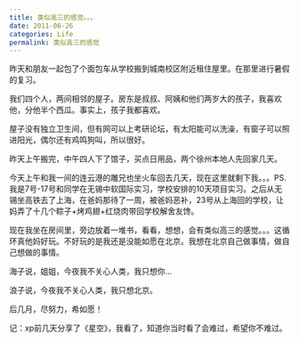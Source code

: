 ```yaml
---
title: 类似高三的感觉。。。
date: 2011-06-26
categories: Life
permalink: 类似高三的感觉
---
```


昨天和朋友一起包了个面包车从学校搬到城南校区附近租住屋里。在那里进行暑假的复习。

我们四个人，两间相邻的屋子。房东是叔叔、阿姨和他们两岁大的孩子，我喜欢他，分他半个西瓜。事实上，孩子我都喜欢。

屋子没有独立卫生间，但有网可以上考研论坛，有太阳能可以洗澡，有窗子可以照进阳光，偶尔还有鸡鸣狗叫，所以很好。

昨天上午搬完，中午四人下了馆子，买点日用品，两个徐州本地人先回家几天。

今天上午和我一间的连云港的雕兄也坐火车回去几天，现在这里就剩下我。。。PS.我是7号-17号和同学在无锡中软国际实习，学校安排的10天项目实习。之后从无锡坐高铁去了上海，在爸妈那待了一周，被爸妈恶补，23号从上海回的学校，让妈弄了十几个粽子+烤鸡翅+红烧肉带回学校解舍友馋。

现在我坐在房间里，旁边放着一堆书，看看，想想，会有类似高三的感觉。。。这循环真他妈好玩。不好玩的是我还是没能如愿在北京。我想在北京自己做事情，做自己想做的事情。

海子说，姐姐，今夜我不关心人类，我只想你...

浪子说，今夜我不关心人类，我只想北京。

后几月，尽努力，希如愿！

记：xp前几天分享了《星空》，我看了，知道你当时看了会难过，希望你不难过。